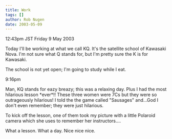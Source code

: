 ```yaml
---
title: Work
tags: []
author: Rob Nugen
date: 2003-05-09
---
```


<p class=date>12:43pm JST Friday 9 May 2003</p>

<p>Today I'll be working at what we call KQ.  It's the satellite
school of Kawasaki Nova.  I'm not sure what Q stands for, but I'm
pretty sure the K is for Kawasaki.</p>

<p>The school is not yet open; I'm going to study while I eat.</p>

<p class=date>9:16pm</p>

<p>Man, KQ stands for eazy breazy; this was a relaxing day.  Plus I
had the most hilarious lesson *ever*!!  These three women were 7Cs but
they were so outrageously hilarious!  I told the the game called
"Sausages" and...God I don't even remember; they were just
hilarious.</p>

<p>To kick off the lesson, one of them took my picture with a little
Polaroid camera which she uses to remember her instructors....</p>

<p>What a lesson.  What a day.  Nice nice nice.</p>

